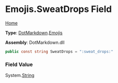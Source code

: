# Emojis\.SweatDrops Field

[Home](../../../README.md)

**Type**: [DotMarkdown](../../README.md)\.[Emojis](../README.md)

**Assembly**: DotMarkdown\.dll

```csharp
public const string SweatDrops = ":sweat_drops:"
```

### Field Value

System\.[String](https://docs.microsoft.com/en-us/dotnet/api/system.string)
